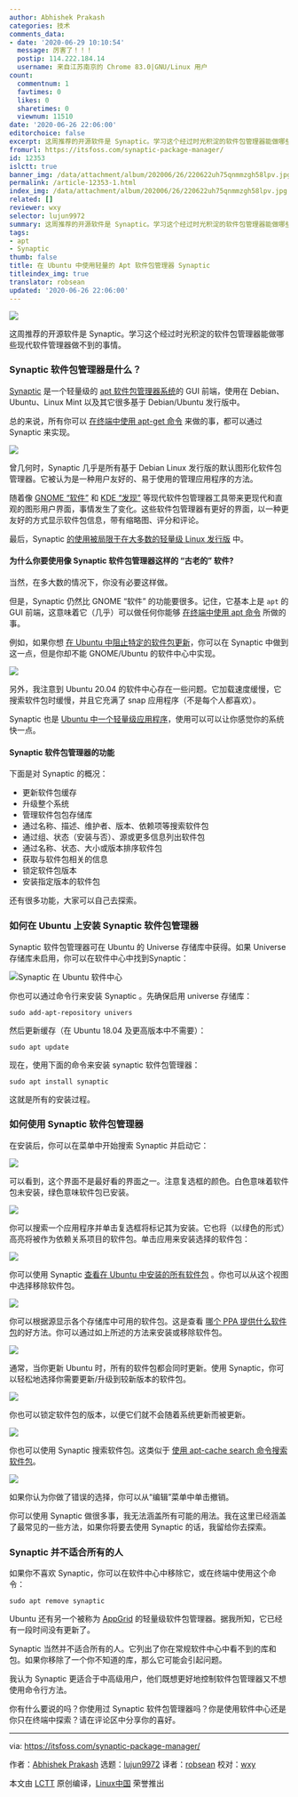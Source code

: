 ```yaml
---
author: Abhishek Prakash
categories: 技术
comments_data:
- date: '2020-06-29 10:10:54'
  message: 厉害了！！！
  postip: 114.222.184.14
  username: 来自江苏南京的 Chrome 83.0|GNU/Linux 用户
count:
  commentnum: 1
  favtimes: 0
  likes: 0
  sharetimes: 0
  viewnum: 11510
date: '2020-06-26 22:06:00'
editorchoice: false
excerpt: 这周推荐的开源软件是 Synaptic。学习这个经过时光积淀的软件包管理器能做哪些现代软件管理器做不到的事情。
fromurl: https://itsfoss.com/synaptic-package-manager/
id: 12353
islctt: true
banner_img: /data/attachment/album/202006/26/220622uh75qnmmzgh58lpv.jpg
permalink: /article-12353-1.html
index_img: /data/attachment/album/202006/26/220622uh75qnmmzgh58lpv.jpg.thumb.jpg
related: []
reviewer: wxy
selector: lujun9972
summary: 这周推荐的开源软件是 Synaptic。学习这个经过时光积淀的软件包管理器能做哪些现代软件管理器做不到的事情。
tags:
- apt
- Synaptic
thumb: false
title: 在 Ubuntu 中使用轻量的 Apt 软件包管理器 Synaptic
titleindex_img: true
translator: robsean
updated: '2020-06-26 22:06:00'
---
```


![](/data/attachment/album/202006/26/220622uh75qnmmzgh58lpv.jpg)


这周推荐的开源软件是 Synaptic。学习这个经过时光积淀的软件包管理器能做哪些现代软件管理器做不到的事情。


### Synaptic 软件包管理器是什么？


[Synaptic](https://www.nongnu.org/synaptic/) 是一个轻量级的 [apt 软件包管理器系统](https://en.wikipedia.org/wiki/APT_(software))的 GUI 前端，使用在 Debian、Ubuntu、Linux Mint 以及其它很多基于 Debian/Ubuntu 发行版中。


总的来说，所有你可以 [在终端中使用 apt-get 命令](https://itsfoss.com/apt-get-linux-guide/) 来做的事，都可以通过 Synaptic 来实现。


![](/data/attachment/album/202006/26/221252fa4pf5a5fw55p5z2.png)


曾几何时，Synaptic 几乎是所有基于 Debian Linux 发行版的默认图形化软件包管理器。它被认为是一种用户友好的、易于使用的管理应用程序的方法。


随着像 [GNOME “软件”](https://wiki.gnome.org/Apps/Software) 和 [KDE “发现”](https://userbase.kde.org/Discover) 等现代软件包管理器工具带来更现代和直观的图形用户界面，事情发生了变化。这些软件包管理器有更好的界面，以一种更友好的方式显示软件包信息，带有缩略图、评分和评论。


最后，Synaptic [的使用被局限于在大多数的轻量级 Linux 发行版](https://itsfoss.com/lightweight-alternative-applications-ubuntu/) 中。


#### 为什么你要使用像 Synaptic 软件包管理器这样的 “古老的” 软件?


当然，在多大数的情况下，你没有必要这样做。


但是，Synaptic 仍然比 GNOME “软件” 的功能要很多。记住，它基本上是 `apt` 的 GUI 前端，这意味着它（几乎）可以做任何你能够 [在终端中使用 apt 命令](https://itsfoss.com/apt-command-guide/) 所做的事。


例如，如果你想 [在 Ubuntu 中阻止特定的软件包更新](https://itsfoss.com/prevent-package-update-ubuntu/)，你可以在 Synaptic 中做到这一点，但是你却不能 GNOME/Ubuntu 的软件中心中实现。


![](/data/attachment/album/202006/26/221145x1m4mm949mmlmijj.png)


另外，我注意到 Ubuntu 20.04 的软件中心存在一些问题。它加载速度缓慢，它搜索软件包时缓慢，并且它充满了 snap 应用程序（不是每个人都喜欢）。


Synaptic 也是 [Ubuntu 中一个轻量级应用程序](https://itsfoss.com/lightweight-alternative-applications-ubuntu/)，使用可以可以让你感觉你的系统快一点。


#### Synaptic 软件包管理器的功能


下面是对 Synaptic 的概况：


* 更新软件包缓存
* 升级整个系统
* 管理软件包包存储库
* 通过名称、描述、维护者、版本、依赖项等搜索软件包
* 通过组、状态（安装与否）、源或更多信息列出软件包
* 通过名称、状态、大小或版本排序软件包
* 获取与软件包相关的信息
* 锁定软件包版本
* 安装指定版本的软件包


还有很多功能，大家可以自己去探索。


### 如何在 Ubuntu 上安装 Synaptic 软件包管理器


Synaptic 软件包管理器可在 Ubuntu 的 Universe 存储库中获得。如果 Universe 存储库未启用，你可以在软件中心中找到Synaptic：


![Synaptic 在 Ubuntu 软件中心](/data/attachment/album/202006/26/220649hycz77illy56ca7l.png)


你也可以通过命令行来安装 Synaptic 。先确保启用 universe 存储库：



```
sudo add-apt-repository univers

```

然后更新缓存（在 Ubuntu 18.04 及更高版本中不需要）：



```
sudo apt update

```

现在，使用下面的命令来安装 synaptic 软件包管理器：



```
sudo apt install synaptic

```

这就是所有的安装过程。


### 如何使用 Synaptic 软件包管理器


在安装后，你可以在菜单中开始搜索 Synaptic 并启动它：


![](/data/attachment/album/202006/26/220650vup20i3guupgggf2.jpg)


可以看到，这个界面不是最好看的界面之一。注意复选框的颜色。白色意味着软件包未安装，绿色意味软件包已安装。


![](/data/attachment/album/202006/26/221315n882xfvu5u50e5zj.png)


你可以搜索一个应用程序并单击复选框将标记其为安装。它也将（以绿色的形式）高亮将被作为依赖关系项目的软件包。单击应用来安装选择的软件包：


![](/data/attachment/album/202006/26/220654lsraido2zdta1a5o.png)


你可以使用 Synaptic [查看在 Ubuntu 中安装的所有软件包](https://itsfoss.com/list-installed-packages-ubuntu/) 。你也可以从这个视图中选择移除软件包。


![](/data/attachment/album/202006/26/220656lgtmgowit5mwmt8o.png)


你可以根据源显示各个存储库中可用的软件包。这是查看 [哪个 PPA 提供什么软件包](https://itsfoss.com/ppa-guide/)的好方法。你可以通过如上所述的方法来安装或移除软件包。


![](/data/attachment/album/202006/26/220659feb0leej4w04wkii.png)


通常，当你更新 Ubuntu 时，所有的软件包都会同时更新。使用 Synaptic，你可以轻松地选择你需要更新/升级到较新版本的软件包。


![](/data/attachment/album/202006/26/220702dapwoaklwbapogva.png)


你也可以锁定软件包的版本，以便它们就不会随着系统更新而被更新。


![](/data/attachment/album/202006/26/221145x1m4mm949mmlmijj.png)


你也可以使用 Synaptic 搜索软件包。这类似于 [使用 apt-cache search 命令搜索软件包](https://itsfoss.com/apt-search-command/)。


![](/data/attachment/album/202006/26/220710wfwtwreexutkwwtp.png)


如果你认为你做了错误的选择，你可以从“编辑”菜单中单击撤销。


你可以使用 Synaptic 做很多事，我无法涵盖所有可能的用法。我在这里已经涵盖了最常见的一些方法，如果你将要去使用 Synaptic 的话，我留给你去探索。


### Synaptic 并不适合所有的人


如果你不喜欢 Synaptic，你可以在软件中心中移除它，或在终端中使用这个命令：



```
sudo apt remove synaptic

```

Ubuntu 还有另一个被称为 [AppGrid](https://itsfoss.com/app-grid-lighter-alternative-ubuntu-software-center/) 的轻量级软件包管理器。据我所知，它已经有一段时间没有更新了。


Synaptic 当然并不适合所有的人。它列出了你在常规软件中心中看不到的库和包。如果你移除了一个你不知道的库，那么它可能会引起问题。


我认为 Synaptic 更适合于中高级用户，他们既想更好地控制软件包管理器又不想使用命令行方法。


你有什么要说的吗？你使用过 Synaptic 软件包管理器吗？你是使用软件中心还是你只在终端中探索？请在评论区中分享你的喜好。




---


via: <https://itsfoss.com/synaptic-package-manager/>


作者：[Abhishek Prakash](https://itsfoss.com/author/abhishek/) 选题：[lujun9972](https://github.com/lujun9972) 译者：[robsean](https://github.comrobsean) 校对：[wxy](https://github.com/wxy)


本文由 [LCTT](https://github.com/LCTT/TranslateProject) 原创编译，[Linux中国](https://linux.cn/) 荣誉推出